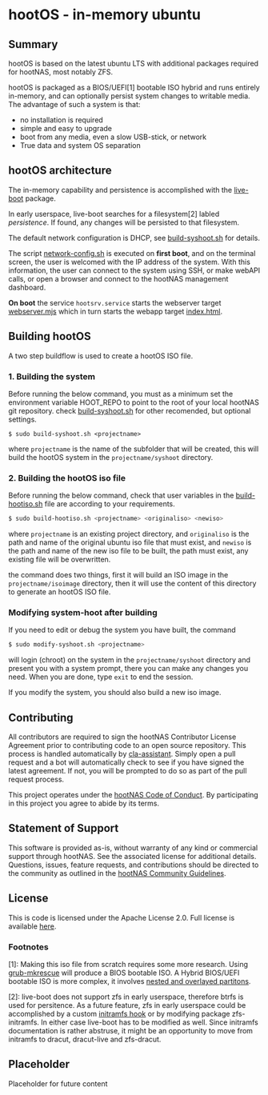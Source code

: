 # hootOS - in-memory ubuntu

## Summary

hootOS is based on the latest ubuntu LTS with additional packages required for 
hootNAS, most notably ZFS.

hootOS is packaged as a BIOS/UEFI[1] bootable ISO hybrid and runs entirely 
in-memory, and can optionally persist system changes to writable media. 
The advantage of such a system is that: 

* no installation is required
* simple and easy to upgrade
* boot from any media, even a slow USB-stick, or network
* True data and system OS separation 

## hootOS architecture

The in-memory capability and persistence is accomplished with the 
[live-boot](https://manpages.ubuntu.com/manpages/jammy/man7/live-boot.7.html) 
package.

In early userspace, live-boot searches for a filesystem[2] labled 
*persistence*. If found, any changes will be persisted to that filesystem.

The default network configuration is DHCP, see 
[build-syshoot.sh](./build-syshoot.sh) for details.

The script [network-config.sh](/tty/README.md) is executed on **first boot**, and
on the terminal screen, the user is welcomed with the IP address of the system. 
With this information, the user can connect to the system using SSH, or make 
webAPI calls, or open a browser and connect to the hootNAS management dashboard.

**On boot** the service `hootsrv.service` starts the webserver target 
[webserver.mjs](/webserver/webserver.mjs) which in turn starts the webapp 
target [index.html](/webapp/index.html).

## Building hootOS

A two step buildflow is used to create a hootOS ISO file.

### 1. Building the system

Before running the below command, you must as a minimum set the environment 
variable HOOT_REPO to point to the root of your local hootNAS git repository. 
check [build-syshoot.sh](./build-syshoot.sh) for other recomended, but optional 
settings.

    $ sudo build-syshoot.sh <projectname>

where `projectname` is the name of the subfolder that will be created, this 
will build the hootOS system in the `projectname/syshoot` directory. 

### 2. Building the hootOS iso file

Before running the below command, check that user variables in the 
[build-hootiso.sh](./build-hootiso.sh) file are according to your 
requirements.

```bash
$ sudo build-hootiso.sh <projectname> <originaliso> <newiso>
```
where `projectname` is an existing project directory, and `originaliso` is 
the path and name of the original ubuntu iso file that must exist, and `newiso` 
is the path and name of the new iso file to be built, the path must exist, any 
existing file will be overwritten.

the command does two things, first it will build an ISO image in the 
`projectname/isoimage` directory, then it will use the content of this 
directory to generate an hootOS ISO file.

### Modifying system-hoot after building

If you need to edit or debug the system you have built, the command 

```bash
$ sudo modify-syshoot.sh <projectname>
```
will login (chroot) on the system in the `projectname/syshoot` directory and 
present you with a system prompt, there you can make any changes you need. When 
you are done, type `exit` to end the session.

If you modify the system, you should also build a new iso image.

## Contributing

All contributors are required to sign the hootNAS Contributor License Agreement 
prior to contributing code to an open source repository. This process is 
handled automatically by [cla-assistant](https://cla-assistant.io/). 
Simply open a pull request and a bot will automatically check to see if you 
have signed the latest agreement. If not, you will be prompted to do so as part 
of the pull request process. 

This project operates under the [hootNAS Code of Conduct](#placeholder). By 
participating in this project you agree to abide by its terms. 

## Statement of Support

This software is provided as-is, without warranty of any kind or commercial 
support through hootNAS. See the associated license for additional details. 
Questions, issues, feature requests, and contributions should be directed to 
the community as outlined in the [hootNAS Community Guidelines](#placeholder).

## License

This is code is licensed under the Apache License 2.0. Full license is 
available [here](/LICENSE).

### Footnotes

[1]: Making this iso file from scratch requires some more research. Using 
[grub-mkrescue](https://www.gnu.org/software/grub/manual/grub/html_node/Making-a-GRUB-bootable-CD_002dROM.html) 
will produce a BIOS bootable ISO. A Hybrid BIOS/UEFI bootable ISO is more 
complex, it involves 
[nested and overlayed partitons](https://lists.gnu.org/archive/html/grub-devel/2015-01/msg00042.html).

[2]: live-boot does not support zfs in early userspace, therefore btrfs is used 
for persitence. As a future feature, zfs in early userspace could be
accomplished by a custom 
[initramfs hook](https://manpages.ubuntu.com/manpages/bionic/en/man8/initramfs-tools.8.html) 
or by modifying package zfs-initramfs. In either case live-boot has to be 
modified as well. Since initramfs documentation is rather abstruse, it might be 
an opportunity to move from initramfs to dracut, dracut-live and zfs-dracut.

## Placeholder

Placeholder for future content